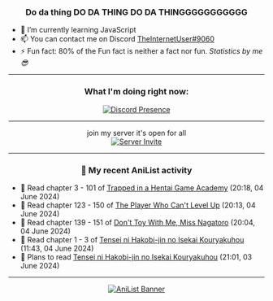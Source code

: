 <div align="center">

### Do da thing DO DA THING DO DA THINGGGGGGGGGGG
</div>

- 🌱 I’m currently learning JavaScript
- 📫 You can contact me on Discord [TheInternetUser#9060](https://discord.com/users/534117072796385300)
- ⚡ Fun fact: 80% of the Fun fact is neither a fact nor fun. _Statistics by me 😎_
<hr>

<div align="center">

### What I'm doing right now:
[![Discord Presence](https://lanyard.cnrad.dev/api/534117072796385300)](https://discord.com/users/534117072796385300)
<hr>

join my server it's open for all <br>
[![Server Invite](https://invidget.switchblade.xyz/bfYgVHxrSs)](https://discord.gg/bfYgVHxrSs)

<hr>
  
### 🌸 My recent AniList activity

</div>

<!-- ANILIST_ACTIVITY:start -->

-   📖 Read chapter 3 - 101 of [Trapped in a Hentai Game Academy](https://anilist.co/manga/151601) (20:18, 04 June 2024)
-   📖 Read chapter 123 - 150 of [The Player Who Can't Level Up](https://anilist.co/manga/130511) (20:13, 04 June 2024)
-   📖 Read chapter 139 - 151 of [Don't Toy With Me, Miss Nagatoro](https://anilist.co/manga/100664) (20:04, 04 June 2024)
-   📖 Read chapter 1 - 3 of [Tensei ni Hakobi-jin no Isekai Kouryakuhou](https://anilist.co/manga/167472) (11:43, 04 June 2024)
-   📖 Plans to read [Tensei ni Hakobi-jin no Isekai Kouryakuhou](https://anilist.co/manga/167472) (21:01, 03 June 2024)

<!-- ANILIST_ACTIVITY:end -->
<hr>

<div align="center">

[![AniList Banner](https://img.anili.st/User/929966)](https://anilist.co/user/TheInternetUser)

<!-- ![Profile views](https://gpvc.arturio.dev/TheInternetUse7) Since 2023-01-09 -->
<br>


</div>
